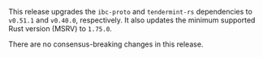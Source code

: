 
This release upgrades the `ibc-proto` and `tendermint-rs` dependencies to
`v0.51.1` and `v0.40.0`, respectively. It also updates the minimum supported
Rust version (MSRV) to `1.75.0`.

There are no consensus-breaking changes in this release.
